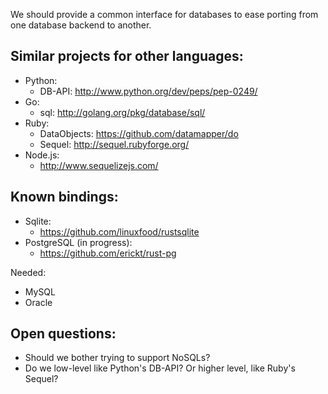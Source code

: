 We should provide a common interface for databases to ease porting from one database backend to another.

## Similar projects for other languages:

* Python:
  * DB-API: http://www.python.org/dev/peps/pep-0249/ 
* Go:
  * sql: http://golang.org/pkg/database/sql/
* Ruby:
  * DataObjects: https://github.com/datamapper/do
  * Sequel: http://sequel.rubyforge.org/
* Node.js:
  * http://www.sequelizejs.com/

## Known bindings:

* Sqlite:
  * https://github.com/linuxfood/rustsqlite 
* PostgreSQL (in progress):
  * https://github.com/erickt/rust-pg

Needed:

* MySQL
* Oracle

## Open questions:

* Should we bother trying to support NoSQLs?
* Do we low-level like Python's DB-API? Or higher level, like Ruby's Sequel?